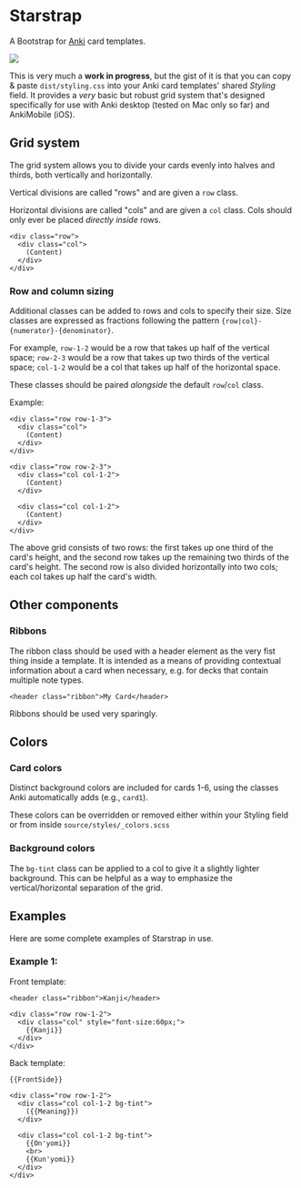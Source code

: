 # Starstrap

A Bootstrap for [Anki](http://ankisrs.net/) card templates.

![](http://i.imgur.com/u0JCeeN.png)

This is very much a **work in progress**, but the gist of it is that you can copy & paste `dist/styling.css` into your Anki card templates' shared _Styling_ field. It provides a _very_ basic but robust grid system that's designed specifically for use with Anki desktop (tested on Mac only so far) and AnkiMobile (iOS).

## Grid system

The grid system allows you to divide your cards evenly into halves and thirds, both vertically and horizontally.

Vertical divisions are called "rows" and are given a `row` class.

Horizontal divisions are called "cols" and are given a `col` class. Cols should only ever be placed _directly inside_ rows.

    <div class="row">
      <div class="col">
        (Content)
      </div>
    </div>

### Row and column sizing

Additional classes can be added to rows and cols to specify their size. Size classes are expressed as fractions following the pattern `{row|col}-{numerator}-{denominator}`.

For example, `row-1-2` would be a row that takes up half of the vertical space; `row-2-3` would be a row that takes up two thirds of the vertical space; `col-1-2` would be a col that takes up half of the horizontal space.

These classes should be paired _alongside_ the default `row`/`col` class.

Example:

    <div class="row row-1-3">
      <div class="col">
        (Content)
      </div>
    </div>

    <div class="row row-2-3">
      <div class="col col-1-2">
        (Content)
      </div>

      <div class="col col-1-2">
        (Content)
      </div>
    </div>

The above grid consists of two rows: the first takes up one third of the card's height, and the second row takes up the remaining two thirds of the card's height. The second row is also divided horizontally into two cols; each col takes up half the card's width.

## Other components

### Ribbons

The ribbon class should be used with a header element as the very fist thing inside a template. It is intended as a means of providing contextual information about a card when necessary, e.g. for decks that contain multiple note types.

    <header class="ribbon">My Card</header>

Ribbons should be used very sparingly.

## Colors

### Card colors

Distinct background colors are included for cards 1-6, using the classes Anki automatically adds (e.g., `card1`).

These colors can be overridden or removed either within your Styling field or from inside `source/styles/_colors.scss`

### Background colors

The `bg-tint` class can be applied to a col to give it a slightly lighter background. This can be helpful as a way to emphasize the vertical/horizontal separation of the grid.

## Examples

Here are some complete examples of Starstrap in use.

### Example 1:

Front template:

    <header class="ribbon">Kanji</header>

    <div class="row row-1-2">
      <div class="col" style="font-size:60px;">
        {{Kanji}}
      </div>
    </div>

Back template:

    {{FrontSide}}

    <div class="row row-1-2">
      <div class="col col-1-2 bg-tint">
        ({{Meaning}})
      </div>

      <div class="col col-1-2 bg-tint">
        {{On'yomi}}
        <br>
        {{Kun'yomi}}
      </div>
    </div>
